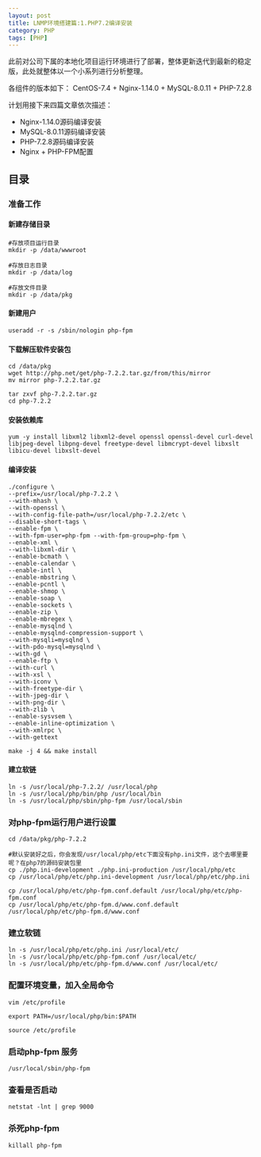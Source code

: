 ```yaml
---
layout: post
title: LNMP环境搭建篇:1.PHP7.2编译安装
category: PHP 
tags: [PHP]
---
```


此前对公司下属的本地化项目运行环境进行了部署，整体更新迭代到最新的稳定版，此处就整体以一个小系列进行分析整理。

各组件的版本如下：
CentOS-7.4 + Nginx-1.14.0 + MySQL-8.0.11 + PHP-7.2.8

计划用接下来四篇文章依次描述：
- Nginx-1.14.0源码编译安装
- MySQL-8.0.11源码编译安装
- PHP-7.2.8源码编译安装
- Nginx + PHP-FPM配置

## 目录

### 准备工作

#### 新建存储目录

```
#存放项目运行目录
mkdir -p /data/wwwroot

#存放日志目录
mkdir -p /data/log

#存放文件目录
mkdir -p /data/pkg
```

#### 新建用户

```
useradd -r -s /sbin/nologin php-fpm
```

#### 下载解压软件安装包
```
cd /data/pkg
wget http://php.net/get/php-7.2.2.tar.gz/from/this/mirror 
mv mirror php-7.2.2.tar.gz

tar zxvf php-7.2.2.tar.gz
cd php-7.2.2
```

#### 安装依赖库
```
yum -y install libxml2 libxml2-devel openssl openssl-devel curl-devel libjpeg-devel libpng-devel freetype-devel libmcrypt-devel libxslt libicu-devel libxslt-devel
```

#### 编译安装
```
./configure \
--prefix=/usr/local/php-7.2.2 \
--with-mhash \
--with-openssl \
--with-config-file-path=/usr/local/php-7.2.2/etc \
--disable-short-tags \
--enable-fpm \
--with-fpm-user=php-fpm --with-fpm-group=php-fpm \
--enable-xml \
--with-libxml-dir \
--enable-bcmath \
--enable-calendar \
--enable-intl \
--enable-mbstring \
--enable-pcntl \
--enable-shmop \
--enable-soap \
--enable-sockets \
--enable-zip \
--enable-mbregex \
--enable-mysqlnd \
--enable-mysqlnd-compression-support \
--with-mysqli=mysqlnd \
--with-pdo-mysql=mysqlnd \
--with-gd \
--enable-ftp \
--with-curl \
--with-xsl \
--with-iconv \
--with-freetype-dir \
--with-jpeg-dir \
--with-png-dir \
--with-zlib \
--enable-sysvsem \
--enable-inline-optimization \
--with-xmlrpc \
--with-gettext

make -j 4 && make install

```

#### 建立软链
```
ln -s /usr/local/php-7.2.2/ /usr/local/php
ln -s /usr/local/php/bin/php /usr/local/bin
ln -s /usr/local/php/sbin/php-fpm /usr/local/sbin
```

### 对php-fpm运行用户进行设置

```
cd /data/pkg/php-7.2.2

#默认安装好之后，你会发现/usr/local/php/etc下面没有php.ini文件，这个去哪里要呢？在php7的源码安装包里
cp ./php.ini-development ./php.ini-production /usr/local/php/etc
cp /usr/local/php/etc/php.ini-development /usr/local/php/etc/php.ini

cp /usr/local/php/etc/php-fpm.conf.default /usr/local/php/etc/php-fpm.conf
cp /usr/local/php/etc/php-fpm.d/www.conf.default /usr/local/php/etc/php-fpm.d/www.conf

```
### 建立软链
```
ln -s /usr/local/php/etc/php.ini /usr/local/etc/
ln -s /usr/local/php/etc/php-fpm.conf /usr/local/etc/
ln -s /usr/local/php/etc/php-fpm.d/www.conf /usr/local/etc/
```


### 配置环境变量，加入全局命令
```
vim /etc/profile

export PATH=/usr/local/php/bin:$PATH

source /etc/profile

```
### 启动php-fpm 服务
```
/usr/local/sbin/php-fpm
```

### 查看是否启动
```
netstat -lnt | grep 9000
```

### 杀死php-fpm
```
killall php-fpm
```
